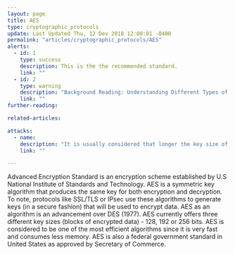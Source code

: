 ```yaml
---
layout: page
title: AES
type: cryptographic_protocols
update: Last Updated Thu, 12 Dev 2018 12:00:01 -0400
permalink: "articles/cryptographic_protocols/AES"
alerts:
  - id: 1
    type: success
    description: This is the the recommended standard.
    link: ""
  - id: 2
    type: warning
    description: "Background Reading: Understanding Different Types of Problems in Crypto."
    link: ""
further-reading:

related-articles:

attacks:
  - name:
    description: "It is usually considered that longer the key size of an algorithm, the more difficult it is to break it. This is not necessarily true and there have been attacks that have been proven to be easier to carry out on AES 256 than AES 128. This should not however raise off any alarms as the attacks that were suggested are more theoretical than practical. There have been no practical attacks discovered for any flavor of AES. This does men that there were attacks found but they are no cause of concern at the moment since they are either very difficult to carry out or need very specific privileges or information that is not easily available."
    link: ""

---
```

Advanced Encryption Standard is an encryption scheme established by U.S National Institute of Standards and Technology. AES is a symmetric key algorithm that produces the same key for both encryption and decryption. To note, protocols like SSL/TLS or IPsec use these algorithms to generate keys (in a secure fashion) that will be used to encrypt data. AES as an algorithm is an advancement over DES (1977). AES currently offers three different key sizes (blocks of encrypted data) - 128, 192 or 256 bits. AES is considered to be one of the most efficient algorithms since it is very fast and consumes less memory. AES is also a federal government standard in United States as approved by Secretary of Commerce. <br /> <br />
